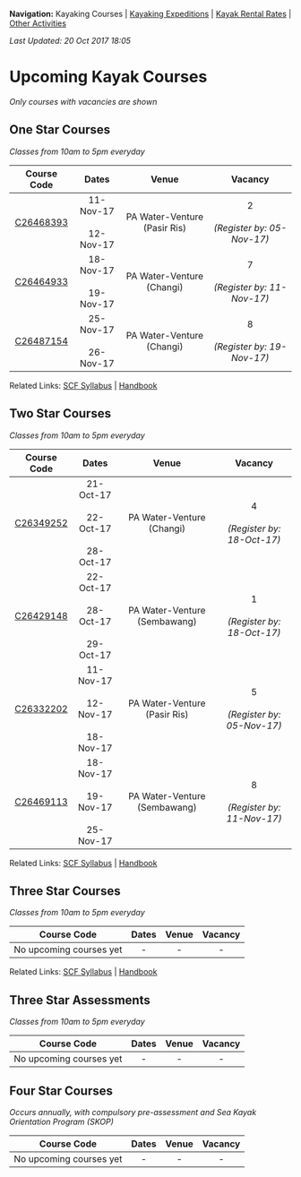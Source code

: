 **Navigation:** Kayaking Courses &#124; [Kayaking Expeditions](expedition) &#124; [Kayak Rental Rates](rental) &#124; [Other Activities](activity)

_Last Updated: 20 Oct 2017 18:05_
# Upcoming Kayak Courses
_Only courses with vacancies are shown_

## One Star Courses
_Classes from 10am to 5pm everyday_

Course Code | Dates | Venue | Vacancy 
:---: | :---: | :---: | :---: 
[C26468393](https://one.pa.gov.sg/CRMSPortal/CRMSPortal.portal?_nfpb=true&_st=&_windowLabel=CRMSPortal_1&_urlType=render&_mode=view&wlpCRMSPortal_1_action=ACMParticipantMaintain&_pageLabel=CRMSPortal_page_1&IdProdInst=26468393)|11-Nov-17<br /><br />12-Nov-17|PA Water-Venture (Pasir Ris)|2<br /><br /> _(Register by: 05-Nov-17)_
[C26464933](https://one.pa.gov.sg/CRMSPortal/CRMSPortal.portal?_nfpb=true&_st=&_windowLabel=CRMSPortal_1&_urlType=render&_mode=view&wlpCRMSPortal_1_action=ACMParticipantMaintain&_pageLabel=CRMSPortal_page_1&IdProdInst=26464933)|18-Nov-17<br /><br />19-Nov-17|PA Water-Venture (Changi)|7<br /><br /> _(Register by: 11-Nov-17)_
[C26487154](https://one.pa.gov.sg/CRMSPortal/CRMSPortal.portal?_nfpb=true&_st=&_windowLabel=CRMSPortal_1&_urlType=render&_mode=view&wlpCRMSPortal_1_action=ACMParticipantMaintain&_pageLabel=CRMSPortal_page_1&IdProdInst=26487154)|25-Nov-17<br /><br />26-Nov-17|PA Water-Venture (Changi)|8<br /><br /> _(Register by: 19-Nov-17)_

Related Links:
[SCF Syllabus](http://scf.org.sg/menu-parent-courses/menu-parent-recreation-kayaking/menu-parent-personal-stars-award/1-star-award/) &#124; [Handbook](http://scf.org.sg/RC6/hidden_content_scf/uploads/2014/11/RP-SCF-1-Star-Handbook.pdf)

## Two Star Courses
_Classes from 10am to 5pm everyday_

Course Code | Dates | Venue | Vacancy 
:---: | :---: | :---: | :---: 
[C26349252](https://one.pa.gov.sg/CRMSPortal/CRMSPortal.portal?_nfpb=true&_st=&_windowLabel=CRMSPortal_1&_urlType=render&_mode=view&wlpCRMSPortal_1_action=ACMParticipantMaintain&_pageLabel=CRMSPortal_page_1&IdProdInst=26349252)|21-Oct-17<br /><br />22-Oct-17<br /><br />28-Oct-17|PA Water-Venture (Changi)|4<br /><br /> _(Register by: 18-Oct-17)_
[C26429148](https://one.pa.gov.sg/CRMSPortal/CRMSPortal.portal?_nfpb=true&_st=&_windowLabel=CRMSPortal_1&_urlType=render&_mode=view&wlpCRMSPortal_1_action=ACMParticipantMaintain&_pageLabel=CRMSPortal_page_1&IdProdInst=26429148)|22-Oct-17<br /><br />28-Oct-17<br /><br />29-Oct-17|PA Water-Venture (Sembawang)|1<br /><br /> _(Register by: 18-Oct-17)_
[C26332202](https://one.pa.gov.sg/CRMSPortal/CRMSPortal.portal?_nfpb=true&_st=&_windowLabel=CRMSPortal_1&_urlType=render&_mode=view&wlpCRMSPortal_1_action=ACMParticipantMaintain&_pageLabel=CRMSPortal_page_1&IdProdInst=26332202)|11-Nov-17<br /><br />12-Nov-17<br /><br />18-Nov-17|PA Water-Venture (Pasir Ris)|5<br /><br /> _(Register by: 05-Nov-17)_
[C26469113](https://one.pa.gov.sg/CRMSPortal/CRMSPortal.portal?_nfpb=true&_st=&_windowLabel=CRMSPortal_1&_urlType=render&_mode=view&wlpCRMSPortal_1_action=ACMParticipantMaintain&_pageLabel=CRMSPortal_page_1&IdProdInst=26469113)|18-Nov-17<br /><br />19-Nov-17<br /><br />25-Nov-17|PA Water-Venture (Sembawang)|8<br /><br /> _(Register by: 11-Nov-17)_

Related Links:
[SCF Syllabus](http://scf.org.sg/menu-parent-courses/menu-parent-recreation-kayaking/menu-parent-personal-stars-award/2-star-award/) &#124; [Handbook](http://scf.org.sg/RC6/hidden_content_scf/uploads/2014/11/RP-SCF-2-Star-Handbook.pdf)

## Three Star Courses
_Classes from 10am to 5pm everyday_

Course Code | Dates | Venue | Vacancy 
:---: | :---: | :---: | :---: 
No upcoming courses yet|-|-|- 

Related Links:
[SCF Syllabus](http://scf.org.sg/menu-parent-courses/menu-parent-recreation-kayaking/menu-parent-personal-stars-award/3-star-award/) &#124; [Handbook](http://scf.org.sg/RC6/hidden_content_scf/uploads/2014/11/RP-SCF-3-Star-Handbook.pdf)

## Three Star Assessments
_Classes from 10am to 5pm everyday_

Course Code | Dates | Venue | Vacancy 
:---: | :---: | :---: | :---: 
No upcoming courses yet|-|-|- 

## Four Star Courses
_Occurs annually, with compulsory pre-assessment and Sea Kayak Orientation Program (SKOP)_

Course Code | Dates | Venue | Vacancy 
:---: | :---: | :---: | :---: 
No upcoming courses yet|-|-|- 

